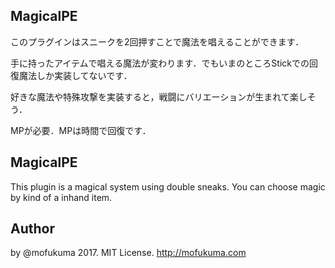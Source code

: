 MagicalPE
---------------------------------

このプラグインはスニークを2回押すことで魔法を唱えることができます．

手に持ったアイテムで唱える魔法が変わります．でもいまのところStickでの回復魔法しか実装してないです．

好きな魔法や特殊攻撃を実装すると，戦闘にバリエーションが生まれて楽しそう．

MPが必要．MPは時間で回復です．


MagicalPE
---------------------------------
This plugin is a magical system using double sneaks.
You can choose magic by kind of a inhand item.


Author
---------------------------------
by @mofukuma 2017. MIT License.
http://mofukuma.com
